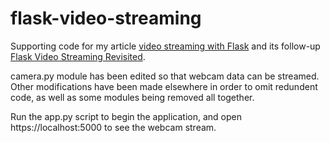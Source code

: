 flask-video-streaming
=====================

Supporting code for my article [video streaming with Flask](http://blog.miguelgrinberg.com/post/video-streaming-with-flask) and its follow-up [Flask Video Streaming Revisited](http://blog.miguelgrinberg.com/post/flask-video-streaming-revisited).

camera.py module has been edited so that webcam data can be streamed. Other modifications have been made elsewhere in order to omit redundent code, as well as some modules being removed all together.

Run the app.py script to begin the application, and open https://localhost:5000 to see the webcam stream.
